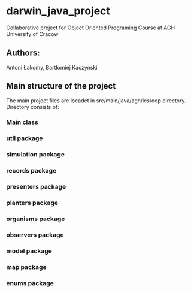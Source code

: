 # darwin_java_project
Collaborative project for Object Oriented Programing Course at AGH University of Cracow

## Authors:
Antoni Łakomy, Bartłomiej Kaczyński

## Main structure of the project
The main project files are locadet in src/main/java/agh/ics/oop directory. Directory consists of:

### Main class

### util package

### simulation package

### records package

### presenters package

### planters package

### organisms package

### observers package

### model package

### map package

### enums package

